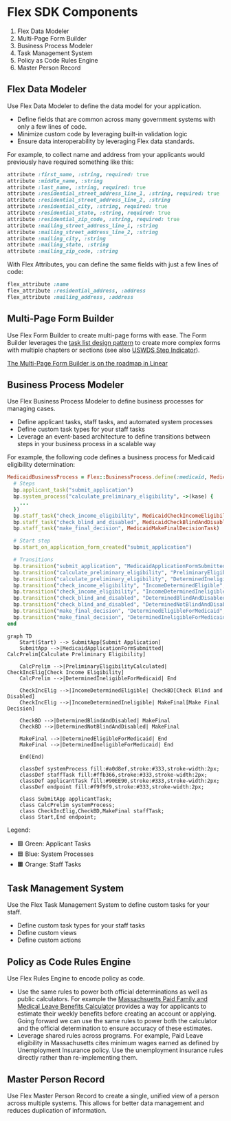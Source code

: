 # Flex SDK Components

1. Flex Data Modeler
2. Multi-Page Form Builder
3. Business Process Modeler
4. Task Management System
5. Policy as Code Rules Engine
6. Master Person Record

## Flex Data Modeler

Use Flex Data Modeler to define the data model for your application.

- Define fields that are common across many government systems with only a few lines of code.
- Minimize custom code by leveraging built-in validation logic
- Ensure data interoperability by leveraging Flex data standards.

For example, to collect name and address from your applicants would previously have required something like this:

```ruby
attribute :first_name, :string, required: true
attribute :middle_name, :string
attribute :last_name, :string, required: true
attribute :residential_street_address_line_1, :string, required: true
attribute :residential_street_address_line_2, :string
attribute :residential_city, :string, required: true
attribute :residential_state, :string, required: true
attribute :residential_zip_code, :string, required: true
attribute :mailing_street_address_line_1, :string
attribute :mailing_street_address_line_2, :string
attribute :mailing_city, :string
attribute :mailing_state, :string
attribute :mailing_zip_code, :string
```

With Flex Attributes, you can define the same fields with just a few lines of code:

```ruby
flex_attribute :name
flex_attribute :residential_address, :address
flex_attribute :mailing_address, :address
```

## Multi-Page Form Builder

Use Flex Form Builder to create multi-page forms with ease. The Form Builder leverages the [task list design pattern](https://navasage.atlassian.net/wiki/spaces/PL/pages/445382671/Task+list) to create more complex forms with multiple chapters or sections (see also [USWDS Step Indicator](https://designsystem.digital.gov/components/step-indicator/)).

[The Multi-Page Form Builder is on the roadmap in Linear](https://linear.app/nava-platform/project/multi-page-application-form-flow-99f38344c043)

## Business Process Modeler

Use Flex Business Process Modeler to define business processes for managing cases. 

- Define applicant tasks, staff tasks, and automated system processes
- Define custom task types for your staff tasks
- Leverage an event-based architecture to define transitions between steps in your business process in a scalable way

For example, the following code defines a business process for Medicaid eligibility determination:

```ruby
MedicaidBusinessProcess = Flex::BusinessProcess.define(:medicaid, MedicaidCase) do |bp|
  # Steps
  bp.applicant_task("submit_application")
  bp.system_process("calculate_preliminary_eligibility", ->(kase) {
    ...
  })
  bp.staff_task("check_income_eligibility", MedicaidCheckIncomeEligibilityTask)
  bp.staff_task("check_blind_and_disabled", MedicaidCheckBlindAndDisabledTask)
  bp.staff_task("make_final_decision", MedicaidMakeFinalDecisionTask)

  # Start step
  bp.start_on_application_form_created("submit_application")

  # Transitions
  bp.transition("submit_application", "MedicaidApplicationFormSubmitted", "calculate_preliminary_eligibility")
  bp.transition("calculate_preliminary_eligibility", "PreliminaryEligibilityCalculated", "check_income_eligibility")
  bp.transition("calculate_preliminary_eligibility", "DeterminedIneligibleForMedicaid", "end")
  bp.transition("check_income_eligibility", "IncomeDeterminedEligible", "check_blind_and_disabled")
  bp.transition("check_income_eligibility", "IncomeDeterminedIneligible", "make_final_decision")
  bp.transition("check_blind_and_disabled", "DeterminedBlindAndDisabled", "make_final_decision")
  bp.transition("check_blind_and_disabled", "DeterminedNotBlindAndDisabled", "make_final_decision")
  bp.transition("make_final_decision", "DeterminedEligibleForMedicaid", "end")
  bp.transition("make_final_decision", "DeterminedIneligibleForMedicaid", "end")
end
```

```mermaid
graph TD
    Start(Start) --> SubmitApp[Submit Application]
    SubmitApp -->|MedicaidApplicationFormSubmitted| CalcPrelim[Calculate Preliminary Eligibility]
    
    CalcPrelim -->|PreliminaryEligibilityCalculated| CheckIncElig[Check Income Eligibility]
    CalcPrelim -->|DeterminedIneligibleForMedicaid| End
    
    CheckIncElig -->|IncomeDeterminedEligible| CheckBD[Check Blind and Disabled]
    CheckIncElig -->|IncomeDeterminedIneligible| MakeFinal[Make Final Decision]
    
    CheckBD -->|DeterminedBlindAndDisabled| MakeFinal
    CheckBD -->|DeterminedNotBlindAndDisabled| MakeFinal
    
    MakeFinal -->|DeterminedEligibleForMedicaid| End
    MakeFinal -->|DeterminedIneligibleForMedicaid| End
    
    End(End)

    classDef systemProcess fill:#a0d8ef,stroke:#333,stroke-width:2px;
    classDef staffTask fill:#ffb366,stroke:#333,stroke-width:2px;
    classDef applicantTask fill:#90EE90,stroke:#333,stroke-width:2px;
    classDef endpoint fill:#f9f9f9,stroke:#333,stroke-width:2px;

    class SubmitApp applicantTask;
    class CalcPrelim systemProcess;
    class CheckIncElig,CheckBD,MakeFinal staffTask;
    class Start,End endpoint;
```

Legend:

- 🟩 Green: Applicant Tasks
- 🟦 Blue: System Processes
- 🟧 Orange: Staff Tasks

## Task Management System

Use the Flex Task Management System to define custom tasks for your staff.

- Define custom task types for your staff tasks
- Define custom views
- Define custom actions

## Policy as Code Rules Engine

Use Flex Rules Engine to encode policy as code.

- Use the same rules to power both official determinations as well as public calculators. For example the [Massachsuetts Paid Family and Medical Leave Benefits Calculator](https://calculator.eol.mass.gov/pfml/yourbenefits/) provides a way for applicants to estimate their weekly benefits before creating an account or applying. Going forward we can use the same rules to power both the calculator and the official determination to ensure accuracy of these estimates.
- Leverage shared rules across programs. For example, Paid Leave eligibility in Massachusetts cites minimum wages earned as defined by Unemployment Insurance policy. Use the unemployment insurance rules directly rather than re-implementing them.

## Master Person Record

Use Flex Master Person Record to create a single, unified view of a person across multiple systems. This allows for better data management and reduces duplication of information.
